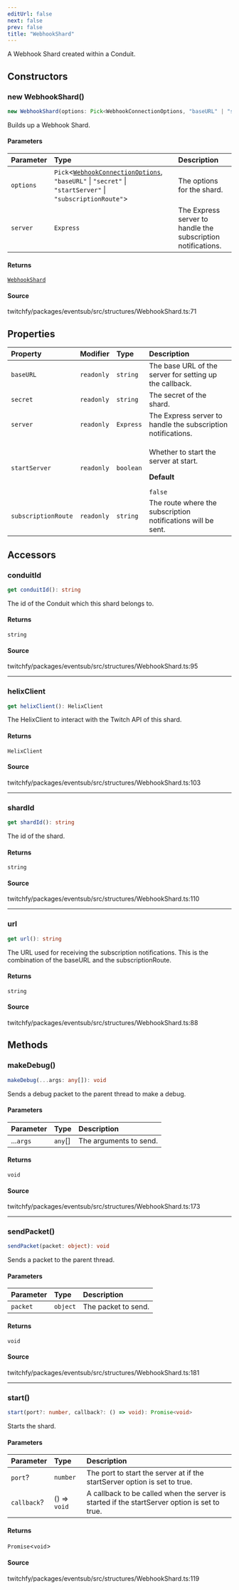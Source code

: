 ```yaml
---
editUrl: false
next: false
prev: false
title: "WebhookShard"
---
```


A Webhook Shard created within a Conduit.

## Constructors

### new WebhookShard()

```ts
new WebhookShard(options: Pick<WebhookConnectionOptions, "baseURL" | "secret" | "startServer" | "subscriptionRoute">, server: Express): WebhookShard
```

Builds up a Webhook Shard.

#### Parameters

| Parameter | Type | Description |
| :------ | :------ | :------ |
| `options` | `Pick`\<[`WebhookConnectionOptions`](/api/eventsub/type-aliases/webhookconnectionoptions/), `"baseURL"` \| `"secret"` \| `"startServer"` \| `"subscriptionRoute"`\> | The options for the shard. |
| `server` | `Express` | The Express server to handle the subscription notifications. |

#### Returns

[`WebhookShard`](/api/eventsub/classes/webhookshard/)

#### Source

twitchfy/packages/eventsub/src/structures/WebhookShard.ts:71

## Properties

| Property | Modifier | Type | Description |
| :------ | :------ | :------ | :------ |
| `baseURL` | `readonly` | `string` | The base URL of the server for setting up the callback. |
| `secret` | `readonly` | `string` | The secret of the shard. |
| `server` | `readonly` | `Express` | The Express server to handle the subscription notifications. |
| `startServer` | `readonly` | `boolean` | <p>Whether to start the server at start.</p><p>**Default**</p><code>false</code> |
| `subscriptionRoute` | `readonly` | `string` | The route where the subscription notifications will be sent. |

## Accessors

### conduitId

```ts
get conduitId(): string
```

The id of the Conduit which this shard belongs to.

#### Returns

`string`

#### Source

twitchfy/packages/eventsub/src/structures/WebhookShard.ts:95

***

### helixClient

```ts
get helixClient(): HelixClient
```

The HelixClient to interact with the Twitch API of this shard.

#### Returns

`HelixClient`

#### Source

twitchfy/packages/eventsub/src/structures/WebhookShard.ts:103

***

### shardId

```ts
get shardId(): string
```

The id of the shard.

#### Returns

`string`

#### Source

twitchfy/packages/eventsub/src/structures/WebhookShard.ts:110

***

### url

```ts
get url(): string
```

The URL used for receiving the subscription notifications. This is the combination of the baseURL and the subscriptionRoute.

#### Returns

`string`

#### Source

twitchfy/packages/eventsub/src/structures/WebhookShard.ts:88

## Methods

### makeDebug()

```ts
makeDebug(...args: any[]): void
```

Sends a debug packet to the parent thread to make a debug.

#### Parameters

| Parameter | Type | Description |
| :------ | :------ | :------ |
| ...`args` | `any`[] | The arguments to send. |

#### Returns

`void`

#### Source

twitchfy/packages/eventsub/src/structures/WebhookShard.ts:173

***

### sendPacket()

```ts
sendPacket(packet: object): void
```

Sends a packet to the parent thread.

#### Parameters

| Parameter | Type | Description |
| :------ | :------ | :------ |
| `packet` | `object` | The packet to send. |

#### Returns

`void`

#### Source

twitchfy/packages/eventsub/src/structures/WebhookShard.ts:181

***

### start()

```ts
start(port?: number, callback?: () => void): Promise<void>
```

Starts the shard.

#### Parameters

| Parameter | Type | Description |
| :------ | :------ | :------ |
| `port`? | `number` | The port to start the server at if the startServer option is set to true. |
| `callback`? | () => `void` | A callback to be called when the server is started if the startServer option is set to true. |

#### Returns

`Promise`\<`void`\>

#### Source

twitchfy/packages/eventsub/src/structures/WebhookShard.ts:119
